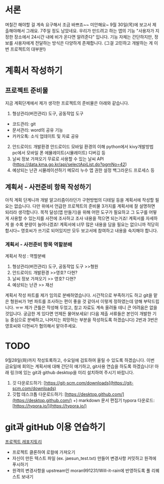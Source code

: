 # 서론

며칠간 해야할 걸 계속 요구해서 조금 바쁘죠~~ 미안해요~
9월 30일(목)에 보고서 제출해야해서 그래요. 7주일 정도 남았네요.
우리가 만드려고 하는 앱의 기능 "사용자가 지정한 장소에서 24시간 내에 비가 온다면 알려준다" 입니다. 기능 자체는 간단하지만, 정보를 사용자에게 전달하는 방식은 다양하게 존재합니다. (그걸 고민하고 개발하는 게 이번 프로젝트의 대부분!)



# 계획서 작성하기

## 프로젝트 준비물

지금 계획단계에서 제가 생각한 프로젝트의 준비물은 아래와 같습니다.
1. 형상관리(버전관리) 도구, 공동작업 도구
- 코드관리: git
- 문서관리: word의 공유 기능
- 카카오톡: 소식 업데이트 및 자료 공유

2. 안드로이드 개발환경
안드로이드 모바일 환경의 이해
python에서 kivy개발방법
pc에서 모바일 폰 에뮬레이트(시뮬레이트)
디버깅
등
3. 날씨 정보 가져오기
무료로 사용할 수 있는 날씨 API (https://data.kma.go.kr/api/selectApiList.do?pgmNo=42)
4. 예상되는 난관
시뮬레이션하기
메모리 누수
앱 권한 설정
백그라운드 프로세스
등



## 계획서 - 사전준비 항목 작성하기

아직 계획 단계니까 개발 알고리즘이라던가 구현방법의 디테일 등을 계획서에 작성할 필요는 없습니다. 다만 위에서 언급한 프로젝트의 준비물 3가지를 계획서에 잘 설명하면 되리라 생각합니다. 목적 달성(앱 만들기)을 위해 어떤 도구가 필요하고 그 도구를 어떻게 사용할 수 있는지를 사전에 조사하고 조사 내용을 적으면 되는거죠! 계획서를 자세하게 쓸 수록 분량이 늘어나겠죠! 계획서에 너무 많은 내용을 담을 필요는 없으니까 적당히 합시다~ 영호씨가 쓰기로 되어있지만 모두 보고서에 참여하고 내용을 숙지해야 합니다. 



### 계획서 - 사전준비 항목 역할분배


계획서 작성 : 역할분배
1. 형상관리(버전관리) 도구, 공동작업 도구 >>형원
2. 안드로이드 개발환경 >>영호? 다현?
3. 날씨 정보 가져오기 >> 영호? 다현?
4. 예상되는 난관 >> 재선

계획서 작성 파트를 제가 임의로 분배하였습니다. 시간적으로 부족하기도 하고 git을 맡은 형원씨가 1번 파트를 조사하는 편이 좋을 것 같아서 이렇게 정하였는데 양해 부탁드립니다. ㅠㅠ 제가 큰틀은 작성해 두었고, 참고 자료도 계속 올려둘 테니 큰 어려움은 없을 것입니다. 궁금한 게 있다면 언제든 물어보세요! (다음 제출 서류들은 본인이 개발한 기능 중심으로 분배하고, 나머지는 희망하는 부분을 작성하도록 하겠습니다)
2번과 3번은 영호씨와 다현씨가 협의해서 맡아주세요. 



# TODO

9월28일(화)까지 작성토록하고, 수요일에 검토하여 올릴 수 있도록 하겠습니다.
이번 금요일에 회의는 계획서에 대해 간단히 얘기하고, git사용 연습을 하도록 하겠습니다!
아래 링크에 있는 git과 github desktop을 미리 설치하여 주시기 바랍니다.


1. 깃 다운로드하기: [https://git-scm.com/downloads](https://git-scm.com/downloads)
2. 깃헙 데스크톱 다운로드하기: [https://desktop.github.com/](https://desktop.github.com/)
+) markdown 문서 편집기 typora 다운로드: [https://typora.io/](https://typora.io/)



# git과 gitHub 이용 연습하기

[프로젝트 레포지토리](https://github.com/moran991231/Will-it-rain)

* 프로젝트 클론하여 로컬에 가져오기
* 자신이 만든 텍스트 파일 (ex. jaesun_test.txt) 만들어 변경사항 커밋하고 원격에 푸시하기
* 원격의 변경사항을 upstream인 moran991231/Will-it-rain에 반영하도록 풀 리퀘스트 보내기
